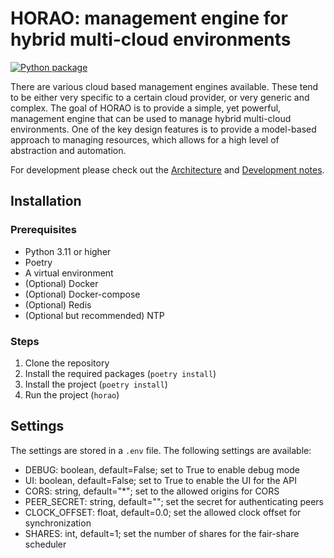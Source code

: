 # HORAO: management engine for hybrid multi-cloud environments

[![Python package](https://github.com/witlox/horao/actions/workflows/python.yml/badge.svg)](https://github.com/witlox/horao/actions/workflows/tox.yml)

There are various cloud based management engines available. These tend to be either very specific to a certain cloud provider, or very generic and complex. The goal of HORAO is to provide a simple, yet powerful, management engine that can be used to manage hybrid multi-cloud environments. One of the key design features is to provide a model-based approach to managing resources, which allows for a high level of abstraction and automation.

For development please check out the [Architecture](docs/Architecture.md) and [Development notes](docs/Development.md).

## Installation

### Prerequisites

- Python 3.11 or higher
- Poetry
- A virtual environment
- (Optional) Docker
- (Optional) Docker-compose
- (Optional) Redis
- (Optional but recommended) NTP

### Steps

1. Clone the repository
2. Install the required packages (`poetry install`)
3. Install the project (`poetry install`)
4. Run the project (`horao`)

## Settings

The settings are stored in a `.env` file. The following settings are available:
- DEBUG: boolean, default=False; set to True to enable debug mode
- UI: boolean, default=False; set to True to enable the UI for the API
- CORS: string, default="*"; set to the allowed origins for CORS
- PEER_SECRET: string, default=""; set the secret for authenticating peers 
- CLOCK_OFFSET: float, default=0.0; set the allowed clock offset for synchronization
- SHARES: int, default=1; set the number of shares for the fair-share scheduler
